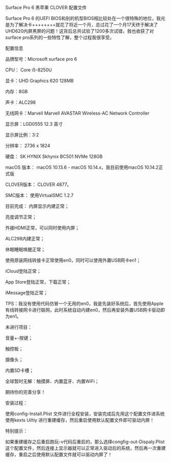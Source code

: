 
Surface Pro 6 黑苹果  CLOVER 配置文件


Surface Pro 6 的UEFI BIOS和别的机型BIOS相比较处在一个很特殊的地位，我光是为了解决卡++++++++就花了将近一个月，总过花了一个月17天终于解决了UHD620内屏黑屏的问题！这背后总共试验了1200多次试错，我也收获了对surface pro系列的一些特性了解，整个过程我很享受。


配置信息

品牌型号：Microsoft surface pro 6

CPU： Core i5-8250U

显卡：UHD Graphics 620 128MB

内存：8GB

声卡：ALC298

无线网卡：Marvell Marvell AVASTAR Wireless-AC Network Controller

显示屏：LGD0555 12.3 英寸

显示屏比例：3:2

分辨率： 2736 x 1824

硬盘：	SK HYNIX Skhynix BC501 NVMe 128GB 


macOS 版本：
macOS 10.13.6 - macOS 10.14.x，我目前使用macOS 10.14.2正式版


CLOVER版本：
CLOVER 4877。


SMC版本：
使用VirtualSMC 1.2.7


目前完成：
内屏显示内建正常；

亮度调节正常；

外接HDMI正常，可以同时使用内屏；

ALC298内建正常；

休眠睡眠唤醒正常；

使用原装网线转接卡正常使用en0，同时可以使用外置USB网卡en1；

iCloud登陆正常；

App Store登陆正常，下载正常；

iMessage登陆正常；


TPS：我没有使用代码仿冒一个无用的en0，我是先装好系统后，首先使用Apple 有线转接网卡进行联网，此时系统自动内建en0，然后再安装外置USB网卡驱动即为en1。


未进行项目：

音量+-按键；

触控板；

摄像头；

内置SD卡槽；

全球暂时无解：触摸屏、内置蓝牙、内置WiFi；


期待你的完善分享！


安装过程：

使用config-Install.Plist 文件进行全程安装，安装完成后先用这个配置文件进系统使用kexts Uiltiy 进行重建缓存，然后重启使用默认配置文件即可驱动内屏！

特别提示：

如果重建缓存之后重启跑玩-v代码后重启的，那么选择congfig-out-Dispaly.Plist 这个配置文件，然后连接上显示器就可以正常进入驱动后的系统，然后再一次重建缓存，重启之后使用默认配置文件就可以驱动内屏了！

